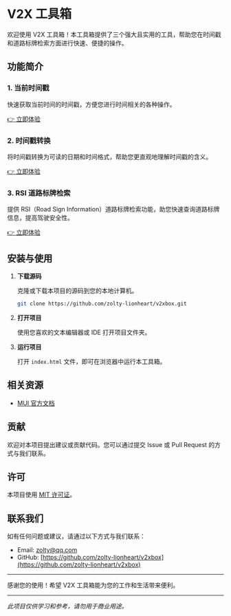 # V2X 工具箱

欢迎使用 V2X 工具箱！本工具箱提供了三个强大且实用的工具，帮助您在时间戳和道路标牌检索方面进行快速、便捷的操作。

## 功能简介

### 1. 当前时间戳

快速获取当前时间的时间戳，方便您进行时间相关的各种操作。

[👉 立即体验](https://zolty-lionheart.github.io/v2xbox/pages/now.html)

### 2. 时间戳转换

将时间戳转换为可读的日期和时间格式，帮助您更直观地理解时间戳的含义。

[👉 立即体验](https://zolty-lionheart.github.io/v2xbox/pages/ts2t.html)

### 3. RSI 道路标牌检索

提供 RSI（Road Sign Information）道路标牌检索功能，助您快速查询道路标牌信息，提高驾驶安全性。

[👉 立即体验](https://zolty-lionheart.github.io/v2xbox/pages/RSI.html)

## 安装与使用

1. **下载源码**

   克隆或下载本项目的源码到您的本地计算机。

   ```bash
   git clone https://github.com/zolty-lionheart/v2xbox.git
   ```

2. **打开项目**

   使用您喜欢的文本编辑器或 IDE 打开项目文件夹。

3. **运行项目**

   打开 `index.html` 文件，即可在浏览器中运行本工具箱。

## 相关资源

- [MUI 官方文档](https://dev.dcloud.net.cn/mui/)

## 贡献

欢迎对本项目提出建议或贡献代码。您可以通过提交 Issue 或 Pull Request 的方式与我们联系。

## 许可

本项目使用 [MIT 许可证](LICENSE)。

## 联系我们

如有任何问题或建议，请通过以下方式与我们联系：

- Email: zolty@qq.com
- GitHub: [https://github.com/zolty-lionheart/v2xbox](https://github.com/zolty-lionheart/v2xbox)

---

感谢您的使用！希望 V2X 工具箱能为您的工作和生活带来便利。

---

*此项目仅供学习和参考，请勿用于商业用途。*